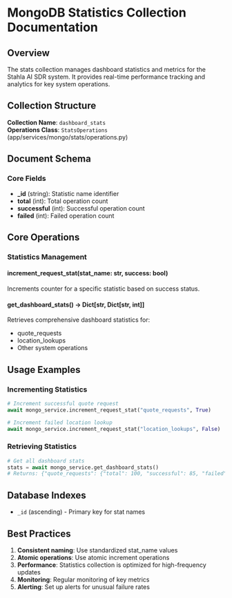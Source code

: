# MongoDB Statistics Collection Documentation

## Overview

The stats collection manages dashboard statistics and metrics for the Stahla AI SDR system. It provides real-time performance tracking and analytics for key system operations.

## Collection Structure

**Collection Name**: `dashboard_stats`  
**Operations Class**: `StatsOperations` (app/services/mongo/stats/operations.py)  

## Document Schema

### Core Fields

- **_id** (string): Statistic name identifier
- **total** (int): Total operation count
- **successful** (int): Successful operation count
- **failed** (int): Failed operation count

## Core Operations

### Statistics Management

#### increment_request_stat(stat_name: str, success: bool)

Increments counter for a specific statistic based on success status.

#### get_dashboard_stats() -> Dict[str, Dict[str, int]]

Retrieves comprehensive dashboard statistics for:

- quote_requests
- location_lookups
- Other system operations

## Usage Examples

### Incrementing Statistics

```python
# Increment successful quote request
await mongo_service.increment_request_stat("quote_requests", True)

# Increment failed location lookup
await mongo_service.increment_request_stat("location_lookups", False)
```

### Retrieving Statistics

```python
# Get all dashboard stats
stats = await mongo_service.get_dashboard_stats()
# Returns: {"quote_requests": {"total": 100, "successful": 85, "failed": 15}}
```

## Database Indexes

- `_id` (ascending) - Primary key for stat names

## Best Practices

1. **Consistent naming**: Use standardized stat_name values
2. **Atomic operations**: Use atomic increment operations
3. **Performance**: Statistics collection is optimized for high-frequency updates
4. **Monitoring**: Regular monitoring of key metrics
5. **Alerting**: Set up alerts for unusual failure rates
